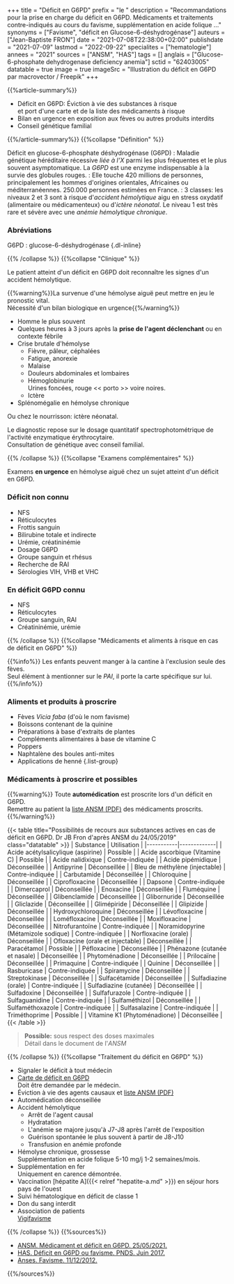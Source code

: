 +++
title = "Déficit en G6PD"
prefix = "le "
description = "Recommandations pour la prise en charge du déficit en G6PD. Médicaments et traitements contre-indiqués au cours du favisme, supplémentation en acide folique ..."
synonyms = ["Favisme", "déficit en Glucose-6-déshydrogénase"]
auteurs = ["Jean-Baptiste FRON"]
date = "2021-07-08T22:38:00+02:00"
publishdate = "2021-07-09"
lastmod = "2022-09-22"
specialites = ["hematologie"]
annees = "2021"
sources = ["ANSM", "HAS"]
tags = []
anglais = ["Glucose-6-phosphate dehydrogenase deficiency anemia"]
sctid = "62403005"
datatable = true
image = true
imageSrc = "Illustration du déficit en G6PD par macrovector / Freepik"
+++

{{%article-summary%}}

- Déficit en G6PD: Éviction à vie des substances à risque  
  et port d'une carte et de la liste des médicaments à risque
- Bilan en urgence en exposition aux fèves ou autres produits interdits
- Conseil génétique familial

{{%/article-summary%}}
{{%collapse "Définition" %}}

Déficit en glucose-6-phosphate déshydrogénase (G6PD)
: Maladie génétique héréditaire récessive *liée à l'X* parmi les plus fréquentes et le plus souvent asymptomatique. La *G6PD* est une enzyme indispensable à la survie des globules rouges.
: Elle touche 420 millions de personnes, principalement les hommes d'origines orientales, Africaines ou méditerranéennes. 250.000 personnes estimées en France.
: 3 classes: les niveaux 2 et 3 sont à risque d'*accident hémolytique* aigu en stress oxydatif (alimentaire ou médicamenteux) ou d'*ictère néonatal*. Le niveau 1 est très rare et sévère avec une *anémie hémolytique chronique*.

### Abréviations

G6PD
: glucose-6-déshydrogénase
{.dl-inline}

{{% /collapse %}}
{{%collapse "Clinique" %}}

Le patient atteint d'un déficit en G6PD doit reconnaître les signes d'un accident hémolytique.

{{%warning%}}La survenue d'une hémolyse aiguë peut mettre en jeu le pronostic vital.  
Nécessité d'un bilan biologique en urgence{{%/warning%}}

- Homme le plus souvent
- Quelques heures à 3 jours après la **prise de l'agent déclenchant** ou en contexte fébrile
- Crise brutale d'hémolyse
  - Fièvre, pâleur, céphalées
  - Fatigue, anorexie
  - Malaise
  - Douleurs abdominales et lombaires
  - Hémoglobinurie  
    Urines foncées, rouge << porto >> voire noires.
  - Ictère
- Splénomégalie en hémolyse chronique

Ou chez le nourrisson: ictère néonatal.

Le diagnostic repose sur le dosage quantitatif spectrophotométrique de l'activité enzymatique érythrocytaire.  
Consultation de génétique avec conseil familial.

{{% /collapse %}}
{{%collapse "Examens complémentaires" %}}

Examens **en urgence** en hémolyse aiguë chez un sujet atteint d'un déficit en G6PD.

### Déficit non connu

- NFS
- Réticulocytes
- Frottis sanguin
- Bilirubine totale et indirecte
- Urémie, créatininémie
- Dosage G6PD
- Groupe sanguin et rhésus
- Recherche de RAI
- Sérologies VIH, VHB et VHC

### En déficit G6PD connu

- NFS
- Réticulocytes
- Groupe sanguin, RAI
- Créatininémie, urémie

{{% /collapse %}}
{{%collapse "Médicaments et aliments à risque en cas de déficit en G6PD" %}}

{{%info%}}
Les enfants peuvent manger à la cantine à l'exclusion seule des fèves.  
Seul élément à mentionner sur le *PAI*, il porte la carte spécifique sur lui.{{%/info%}}

### Aliments et produits à proscrire

- Fèves *Vicia faba* (d'où le nom favisme)
- Boissons contenant de la quinine
- Préparations à base d'extraits de plantes
- Compléments alimentaires à base de vitamine C
- Poppers
- Naphtalène des boules anti-mites
- Applications de henné
{.list-group}

### Médicaments à proscrire et possibles

{{%warning%}}
Toute **automédication** est proscrite lors d'un déficit en G6PD.  
Remettre au patient la [liste ANSM (PDF)](https://ansm.sante.fr/uploads/2021/03/11/liste-substances-actives-deficit-g6pd-20052019-1-2.pdf) des médicaments proscrits.
{{%/warning%}}

{{< table title="Possibilités de recours aux substances actives en cas de déficit en G6PD. Dr JB Fron d'après ANSM du 24/05/2019" class="datatable" >}}
| Substance | Utilisation |
|-----------|-------------|
| Acide acétylsalicylique (aspirine) | Possible |
| Acide ascorbique (Vitamine C) | Possible |
| Acide nalidixique | Contre-indiquée |
| Acide pipémidique | Déconseillée |
| Antipyrine | Déconseillée |
| Bleu de méthylène (injectable) | Contre-indiquée |
| Carbutamide | Déconseillée |
| Chloroquine | Déconseillée |
| Ciprofloxacine | Déconseillée |
| Dapsone | Contre-indiquée |
| Dimercaprol  | Déconseillée |
| Enoxacine | Déconseillée |
| Fluméquine | Déconseillée |
| Glibenclamide | Déconseillée |
| Glibornuride | Déconseillée |
| Gliclazide | Déconseillée |
| Glimépiride | Déconseillée |
| Glipizide | Déconseillée |
| Hydroxychloroquine | Déconseillée |
| Lévofloxacine | Déconseillée |
| Loméfloxacine | Déconseillée |
| Moxifloxacine | Déconseillée |
| Nitrofurantoïne | Contre-indiquée |
| Noramidopyrine (Métamizole sodique) | Contre-indiquée |
| Norfloxacine (orale) | Déconseillée |
| Ofloxacine (orale et injectable) | Déconseillée |
| Paracétamol | Possible |
| Péfloxacine | Déconseillée |
| Phénazone  (cutanée et nasale) | Déconseillée |
| Phytoménadione  | Déconseillée |
| Prilocaïne | Déconseillée |
| Primaquine | Contre-indiquée |
| Quinine | Déconseillée |
| Rasburicase | Contre-indiquée |
| Spiramycine | Déconseillée |
| Streptokinase | Déconseillée |
| Sulfacétamide | Déconseillée |
| Sulfadiazine (orale) | Contre-indiquée |
| Sulfadiazine (cutanée) | Déconseillée |
| Sulfadoxine | Déconseillée |
| Sulfafurazole | Contre-indiquée |
| Sulfaguanidine | Contre-indiquée |
| Sulfaméthizol | Déconseillée |
| Sulfaméthoxazole | Contre-indiquée |
| Sulfasalazine | Contre-indiquée |
| Triméthoprime | Possible |
| Vitamine K1 (Phytoménadione) | Déconseillée |
{{< /table >}}

> **Possible:** sous respect des doses maximales  
Détail dans le document de l'*ANSM*

{{% /collapse %}}
{{%collapse "Traitement du déficit en G6PD" %}}

- Signaler le déficit à tout médecin
- [Carte de déficit en G6PD](https://docs.google.com/forms/d/e/1FAIpQLSc6cF8E4i2j1jxGUqUwRaqu4E_gzP-qnX3spfBwfNq9tgAPEw/viewform?c=0&w=1)  
Doit être demandée par le médecin.
- Éviction à vie des agents causaux et [liste ANSM (PDF)](https://ansm.sante.fr/uploads/2021/03/11/liste-substances-actives-deficit-g6pd-20052019-1-2.pdf)
- Automédication déconseillée
- Accident hémolytique
  - Arrêt de l'agent causal
  - Hydratation
  - L'anémie se majore jusqu'à J7-J8 après l'arrêt de l'exposition
  - Guérison spontanée le plus souvent à partir de J8-J10
  - Transfusion en anémie profonde
- Hémolyse chronique, grossesse  
  Supplémentation en acide folique 5-10 mg/j 1-2 semaines/mois.
- Supplémentation en fer  
  Uniquement en carence démontrée.
- Vaccination [hépatite A]({{< relref "hepatite-a.md" >}}) en séjour hors pays de l'ouest
- Suivi hématologique en déficit de classe 1
- Don du sang interdit
- Association de patients  
  [Vigifavisme](https://www.vigifavisme.com/)

{{% /collapse %}}
{{%sources%}}

- [ANSM. Médicament et déficit en G6PD. 25/05/2021.](https://ansm.sante.fr/documents/reference/medicament-et-deficit-en-g6pd)
- [HAS. Déficit en G6PD ou favisme. PNDS. Juin 2017.](https://www.has-sante.fr/jcms/c_2800207/fr/deficit-en-g6pd-glucose-6-phosphate-deshydrogenase-ou-favisme)
- [Anses. Favisme. 11/12/2012.](https://www.anses.fr/fr/content/favisme)

{{%/sources%}}
